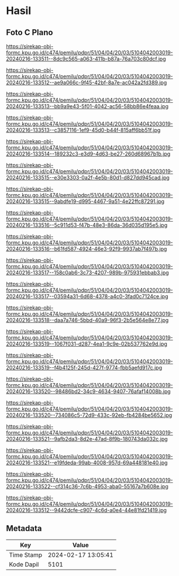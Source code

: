 # Hasil

## Foto C Plano

https://sirekap-obj-formc.kpu.go.id/c474/pemilu/pdpr/51/04/04/20/03/5104042003019-20240216-133511--8dc9c565-a063-411b-b87a-76a703c80dcf.jpg

https://sirekap-obj-formc.kpu.go.id/c474/pemilu/pdpr/51/04/04/20/03/5104042003019-20240216-133512--ae9a066c-9f45-42bf-8a7e-ac042a2fd389.jpg

https://sirekap-obj-formc.kpu.go.id/c474/pemilu/pdpr/51/04/04/20/03/5104042003019-20240216-133513--bb9a9e43-5f01-4042-ac56-58bb86e4feaa.jpg

https://sirekap-obj-formc.kpu.go.id/c474/pemilu/pdpr/51/04/04/20/03/5104042003019-20240216-133513--c3857116-1ef9-45d0-b44f-815aff6bb51f.jpg

https://sirekap-obj-formc.kpu.go.id/c474/pemilu/pdpr/51/04/04/20/03/5104042003019-20240216-133514--189232c3-e3d9-4d63-be27-260d68967b1b.jpg

https://sirekap-obj-formc.kpu.go.id/c474/pemilu/pdpr/51/04/04/20/03/5104042003019-20240216-133515--e30e3303-0a2f-4e5b-80d1-d827dd945cad.jpg

https://sirekap-obj-formc.kpu.go.id/c474/pemilu/pdpr/51/04/04/20/03/5104042003019-20240216-133515--9abdfe19-d995-4467-9a51-4e22ffc87291.jpg

https://sirekap-obj-formc.kpu.go.id/c474/pemilu/pdpr/51/04/04/20/03/5104042003019-20240216-133516--5c911d53-f47b-48e3-86da-36d035d195e5.jpg

https://sirekap-obj-formc.kpu.go.id/c474/pemilu/pdpr/51/04/04/20/03/5104042003019-20240216-133516--b61fd587-4924-46e3-92f9-9937ab7f497b.jpg

https://sirekap-obj-formc.kpu.go.id/c474/pemilu/pdpr/51/04/04/20/03/5104042003019-20240216-133517--158c0ab6-3c73-4207-989b-975931ebbab3.jpg

https://sirekap-obj-formc.kpu.go.id/c474/pemilu/pdpr/51/04/04/20/03/5104042003019-20240216-133517--03594a31-6d68-4378-a4c0-3fad0c7124ce.jpg

https://sirekap-obj-formc.kpu.go.id/c474/pemilu/pdpr/51/04/04/20/03/5104042003019-20240216-133518--daa7a746-5bbd-40a9-96f3-2b5e564e8e77.jpg

https://sirekap-obj-formc.kpu.go.id/c474/pemilu/pdpr/51/04/04/20/03/5104042003019-20240216-133519--1067f031-d287-4ea1-9c9e-02b537762e9d.jpg

https://sirekap-obj-formc.kpu.go.id/c474/pemilu/pdpr/51/04/04/20/03/5104042003019-20240216-133519--f4b4125f-245d-427f-9774-fbb5aefd917c.jpg

https://sirekap-obj-formc.kpu.go.id/c474/pemilu/pdpr/51/04/04/20/03/5104042003019-20240216-133520--98486bd2-34c9-4634-9407-76afaf14008b.jpg

https://sirekap-obj-formc.kpu.go.id/c474/pemilu/pdpr/51/04/04/20/03/5104042003019-20240216-133520--734086c5-72d9-433c-92eb-fb4284be5652.jpg

https://sirekap-obj-formc.kpu.go.id/c474/pemilu/pdpr/51/04/04/20/03/5104042003019-20240216-133521--9afb2da3-8d2e-47ad-8f9b-180743da032c.jpg

https://sirekap-obj-formc.kpu.go.id/c474/pemilu/pdpr/51/04/04/20/03/5104042003019-20240216-133521--e19fdeda-99ab-4008-957d-69a448181e40.jpg

https://sirekap-obj-formc.kpu.go.id/c474/pemilu/pdpr/51/04/04/20/03/5104042003019-20240216-133522--cf314c36-7c6b-4953-aba0-55167a7b608e.jpg

https://sirekap-obj-formc.kpu.go.id/c474/pemilu/pdpr/51/04/04/20/03/5104042003019-20240216-133512--9442dcfe-c907-4c6d-a0e4-44e81fd21419.jpg


## Metadata

| Key        | Value               |
| ---------- | ------------------- |
| Time Stamp | 2024-02-17 13:05:41 |
| Kode Dapil | 5101                |



